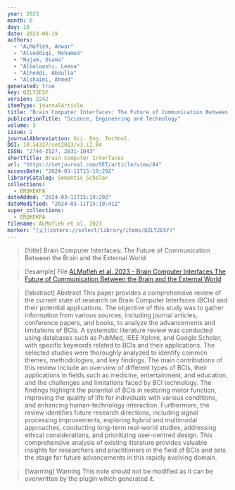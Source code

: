 ```yaml
---
year: 2023
month: 6
day: 19
date: 2023-06-19
authors:
  - "ALMofleh, Anwar"
  - "Alseddiqi, Mohamed"
  - "Najam, Osama"
  - "Albalooshi, Leena"
  - "Alheddi, Abdulla"
  - "Alshaimi, Ahmed"
generated: true
key: QZLY2ESY
version: 2242
itemType: journalArticle
title: "Brain Computer Interfaces: The Future of Communication Between the Brain and the External World"
publicationTitle: "Science, Engineering and Technology"
volume: 3
issue: 2
journalAbbreviation: Sci. Eng. Technol.
DOI: 10.54327/set2023/v3.i2.84
ISSN: "2744-2527, 2831-1043"
shortTitle: Brain Computer Interfaces
url: "https://setjournal.com/SET/article/view/84"
accessDate: "2024-03-11T15:19:29Z"
libraryCatalog: Semantic Scholar
collections:
  - ERQKEKFA
dateAdded: "2024-03-11T15:19:29Z"
dateModified: "2024-03-11T15:19:41Z"
super_collections:
  - ERQKEKFA
filename: ALMofleh et al. 2023
marker: "[🇿](zotero://select/library/items/QZLY2ESY)"
---
```


> [!title] Brain Computer Interfaces: The Future of Communication Between the Brain and the External World

> [!example] File
> [ALMofleh et al. 2023 - Brain Computer Interfaces The Future of Communication Between the Brain and the External World](/Papers/PDFs/ALMofleh%20et%20al.%202023%20-%20Brain%20Computer%20Interfaces%20The%20Future%20of%20Communication%20Between%20the%20Brain%20and%20the%20External%20World.pdf)

> [!abstract] Abstract
> This paper provides a comprehensive review of the current state of research on Brain Computer Interfaces (BCIs) and their potential applications. The objective of this study was to gather information from various sources, including journal articles, conference papers, and books, to analyze the advancements and limitations of BCIs. A systematic literature review was conducted using databases such as PubMed, IEEE Xplore, and Google Scholar, with specific keywords related to BCIs and their applications. The selected studies were thoroughly analyzed to identify common themes, methodologies, and key findings. The main contributions of this review include an overview of different types of BCIs, their applications in fields such as medicine, entertainment, and education, and the challenges and limitations faced by BCI technology. The findings highlight the potential of BCIs in restoring motor function, improving the quality of life for individuals with various conditions, and enhancing human-technology interaction. Furthermore, the review identifies future research directions, including signal processing improvements, exploring hybrid and multimodal approaches, conducting long-term real-world studies, addressing ethical considerations, and prioritizing user-centred design. This comprehensive analysis of existing literature provides valuable insights for researchers and practitioners in the field of BCIs and sets the stage for future advancements in this rapidly evolving domain.

>[!warning] Warning
> This note should not be modified as it can be overwritten by the plugin which generated it.

